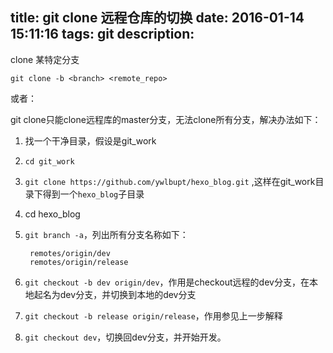 title: git clone 远程仓库的切换
date: 2016-01-14 15:11:16
tags: git
description: 
---
clone 某特定分支

    git clone -b <branch> <remote_repo>

或者：

git clone只能clone远程库的master分支，无法clone所有分支，解决办法如下：

<!-- more -->

1. 找一个干净目录，假设是git_work
2. `cd git_work`
3. `git clone https://github.com/ywlbupt/hexo_blog.git` ,这样在git_work目录下得到一个`hexo_blog`子目录
4. cd hexo_blog
5. `git branch -a`，列出所有分支名称如下：

        remotes/origin/dev
        remotes/origin/release
6. `git checkout -b dev origin/dev`，作用是checkout远程的dev分支，在本地起名为dev分支，并切换到本地的dev分支
7. `git checkout -b release origin/release`，作用参见上一步解释
8. `git checkout dev`，切换回dev分支，并开始开发。
